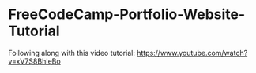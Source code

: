 # FreeCodeCamp-Portfolio-Website-Tutorial
Following along with this video tutorial: https://www.youtube.com/watch?v=xV7S8BhIeBo
